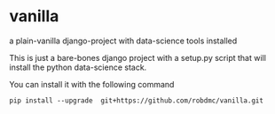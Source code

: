 # vanilla
a plain-vanilla django-project with data-science tools installed

This is just a bare-bones django project with a setup.py script that will install the python data-science stack.

You can install it with the following command

```
pip install --upgrade  git+https://github.com/robdmc/vanilla.git
```
